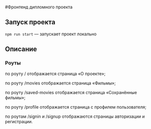 #Фронтенд дипломного проекта

## Запуск проекта

`npm run start` — запускает проект локально

## Описание
### Роуты
   по роуту / отображается страница «О проекте»;

   по роуту /movies отображается страница «Фильмы»;

   по роуту /saved-movies отображается страница «Сохранённые фильмы»;

   по роуту /profile отображается страница с профилем пользователя;

   по роутам /signin и /signup отображаются страницы авторизации и регистрации.

